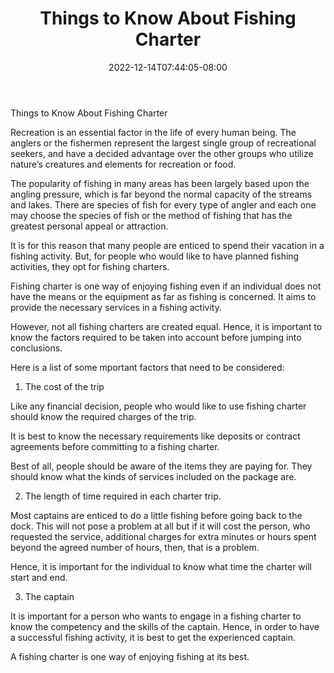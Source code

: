 ﻿---
title: "Things to Know About Fishing Charter"
date: 2022-12-14T07:44:05-08:00
description: "Fishing Tips for Web Success"
featured_image: "/images/Fishing.jpg"
tags: ["Fishing"]
---

Things to Know About Fishing Charter 

Recreation is an essential factor in the life of every human being. The anglers or the fishermen represent the largest single group of recreational seekers, and have a decided advantage over the other groups who utilize nature’s creatures and elements for recreation or food. 

The popularity of fishing in many areas has been largely based upon the angling pressure, which is far beyond the normal capacity of the streams and lakes. There are species of fish for every type of angler and each one may choose the species of fish or the method of fishing that has the greatest personal appeal or attraction.

It is for this reason that many people are enticed to spend their vacation in a fishing activity. But, for people who would like to have planned fishing activities, they opt for fishing charters.

Fishing charter is one way of enjoying fishing even if an individual does not have the means or the equipment as far as fishing is concerned. It aims to provide the necessary services in a fishing activity.

However, not all fishing charters are created equal. Hence, it is important to know the factors required to be taken into account before jumping into conclusions.

Here is a list of some mportant factors that need to be considered:

1. The cost of the trip

Like any financial decision, people who would like to use fishing charter should know the required charges of the trip. 

It is best to know the necessary requirements like deposits or contract agreements before committing to a fishing charter.

Best of all, people should be aware of the items they are paying for. They should know what the kinds of services included on the package are.

2. The length of time required in each charter trip.

Most captains are enticed to do a little fishing before going back to the dock. This will not pose a problem at all but if it will cost the person, who requested the service, additional charges for extra minutes or hours spent beyond the agreed number of hours, then, that is a problem.

Hence, it is important for the individual to know what time the charter will start and end.

3. The captain

It is important for a person who wants to engage in a fishing charter to know the competency and the skills of the captain. Hence, in order to have a successful fishing activity, it is best to get the experienced captain.

A fishing charter is one way of enjoying fishing at its best. 

